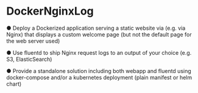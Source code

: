 # DockerNginxLog

● Deploy a Dockerized application serving a static website via (e.g. via Nginx) that displays
a custom welcome page (but not the default page for the web server used)

● Use fluentd to ship Nginx request logs to an output of your choice (e.g. S3,
ElasticSearch)

● Provide a standalone solution including both webapp and fluentd using docker-compose
and/or a kubernetes deployment (plain manifest or helm chart)
